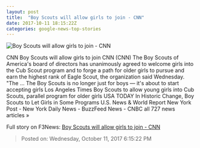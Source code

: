 ```yaml
---
layout: post
title:  "Boy Scouts will allow girls to join - CNN"
date: 2017-10-11 18:15:22Z
categories: google-news-top-stories
---
```


![Boy Scouts will allow girls to join - CNN](http://i2.cdn.cnn.com/cnnnext/dam/assets/130205143959-wahls-boy-scouts-super-tease.jpg)

CNN Boy Scouts will allow girls to join CNN (CNN) The Boy Scouts of America's board of directors has unanimously agreed to welcome girls into the Cub Scout program and to forge a path for older girls to pursue and earn the highest rank of Eagle Scout, the organization said Wednesday. "The ... The Boy Scouts is no longer just for boys — it's about to start accepting girls Los Angeles Times Boy Scouts to allow young girls into Cub Scouts, parallel program for older girls USA TODAY In Historic Change, Boy Scouts to Let Girls in Some Programs U.S. News & World Report New York Post - New York Daily News - BuzzFeed News - CNBC all 727 news articles »


Full story on F3News: [Boy Scouts will allow girls to join - CNN](http://www.f3nws.com/n/syHTJ)

> Posted on: Wednesday, October 11, 2017 6:15:22 PM
